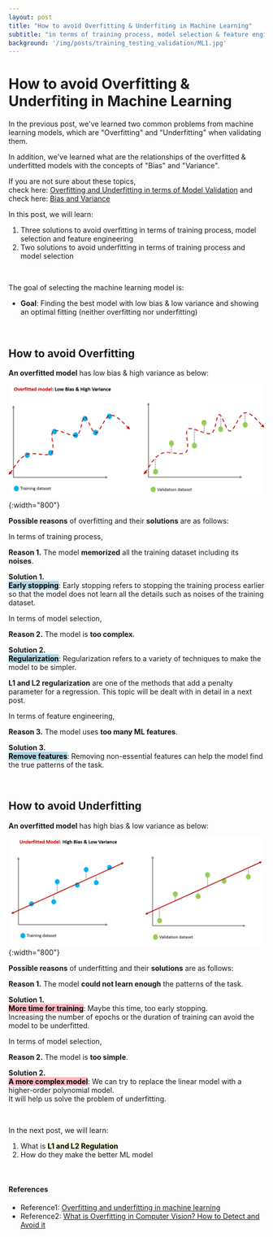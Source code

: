 ```yaml
---
layout: post
title: "How to avoid Overfitting & Underfiting in Machine Learning"
subtitle: "in terms of training process, model selection & feature engineering "
background: '/img/posts/training_testing_validation/ML1.jpg'
---
```


# How to avoid Overfitting & Underfiting in Machine Learning

In the previous post, we've learned two common problems from machine learning models, which are "Overfitting" and "Underfitting" when validating them.  

In addition, we've learned what are the relationships of the overfitted & underfitted models with the concepts of "Bias" and "Variance". 

If you are not sure about these topics,  
check here: [Overfitting and Underfitting in terms of Model Validation](https://arpark1231.github.io/2022/12/29/Overfitting_Underfitting.html) and   
check here: [Bias and Variance](https://arpark1231.github.io/2023/01/03/Bias_Variance.html)

In this post, we will learn:
1. Three solutions to avoid overfitting in terms of training process, model selection and feature engineering 
2. Two solutions to avoid underfitting in terms of training process and model selection

<br/>

The goal of selecting the machine learning model is:

* **Goal**: Finding the best model with low bias & low variance and showing an optimal fitting (neither overfitting nor underfitting)

<br/>

## How to avoid Overfitting

**An overfitted model** has low bias & high variance as below:

![png](/img/posts/bias_variance/overfitted_model.png){:width="800"}

**Possible reasons** of overfitting and their **solutions** are as follows:  

In terms of training process,

**Reason 1.** The model **memorized** all the training dataset including its **noises**. 

**Solution 1.**   
**<mark style="background-color: lightblue">Early stopping</mark>**: 
Early stopping refers to stopping the training process earlier so that the model does not learn all the details such as noises of the training dataset.

In terms of model selection,

**Reason 2.** The model is **too complex**.  

**Solution 2.**   
**<mark style="background-color: lightblue">Regularization</mark>**:
Regularization refers to a variety of techniques to make the model to be simpler.  

**L1 and L2 regularization** are one of the methods that add a penalty parameter for a regression. This topic will be dealt with in detail in a next post. 

In terms of feature engineering,

**Reason 3.** The model uses **too many ML features**.  

**Solution 3.**   
**<mark style="background-color: lightblue">Remove features</mark>**:
Removing non-essential features can help the model find the true patterns of the task.

<br/>

## How to avoid Underfitting

**An overfitted model** has high bias & low variance as below:

![png](/img/posts/bias_variance/underfitted_model.png){:width="800"}

**Possible reasons** of underfitting and their **solutions** are as follows:  


**Reason 1.** The model **could not learn enough** the patterns of the task.

**Solution 1.**   
**<mark style="background-color: lightpink">More time for training</mark>**: 
Maybe this time, too early stopping.  
Increasing the number of epochs or the duration of training can avoid the model to be underfitted.  

In terms of model selection,

**Reason 2.** The model is **too simple**.  

**Solution 2.**   
**<mark style="background-color: lightpink">A more complex model</mark>**:
We can try to replace the linear model with a higher-order polynomial model.  
It will help us solve the problem of underfitting. 

<br/>

In the next post, we will learn:
1. What is **<mark style="background-color: lightyellow">L1 and L2 Regulation</mark>** 
2. How do they make the better ML model

<br/>

#### References

* Reference1: [Overfitting and underfitting in machine learning](https://www.superannotate.com/blog/overfitting-and-underfitting-in-machine-learning)
* Reference2: [What is Overfitting in Computer Vision? How to Detect and Avoid it](https://viso.ai/computer-vision/what-is-overfitting/)
